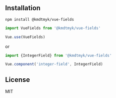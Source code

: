 ## Installation

```
npm install @kmdtmyk/vue-fields
```

```javascript
import VueFields from '@kmdtmyk/vue-fields'

Vue.use(VueFields)
```

or

```javascript
import {IntegerField} from '@kmdtmyk/vue-fields'

Vue.component('integer-field', IntegerField)
```

## License

MIT
